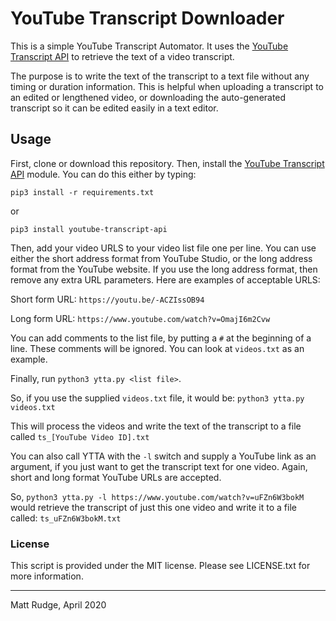 # YouTube Transcript Downloader

This is a simple YouTube Transcript Automator. It uses the [YouTube Transcript API](https://pypi.org/project/youtube-transcript-api) to retrieve the text of a video transcript.

The purpose is to write the text of the transcript to a text file without any timing or duration information. This is helpful when uploading a transcript to an edited or lengthened video, or downloading the auto-generated transcript so it can be edited easily in a text editor.

## Usage

First, clone or download this repository.
Then, install the [YouTube Transcript API](https://pypi.org/project/youtube-transcript-api) module. You can do this either by typing:
```
pip3 install -r requirements.txt
```
or
```
pip3 install youtube-transcript-api
```
Then, add your video URLS to your video list file one per line. You can use either the short address format from YouTube Studio, or the long address format from the YouTube website. If you use the long address format, then remove any extra URL parameters. Here are examples of acceptable URLS:

Short form URL: `https://youtu.be/-ACZIssOB94`

Long form URL: `https://www.youtube.com/watch?v=OmajI6m2Cvw`

You can add comments to the list file, by putting a `#` at the beginning of a line. These comments will be ignored. You can look at `videos.txt` as an example.

Finally, run `python3 ytta.py <list file>`.

So, if you use the supplied `videos.txt` file, it would be: `python3 ytta.py videos.txt`

This will process the videos and write the text of the transcript to a file called `ts_[YouTube Video ID].txt`

You can also call YTTA with the `-l` switch and supply a YouTube link as an argument, if you just want to get the transcript text for one video. Again, short and long format YouTube URLs are accepted.

So, `python3 ytta.py -l https://www.youtube.com/watch?v=uFZn6W3bokM` would retrieve the transcript of just this one video and write it to a file called: `ts_uFZn6W3bokM.txt`

### License

This script is provided under the MIT license. Please see LICENSE.txt for more information.
_____
Matt Rudge, April 2020
